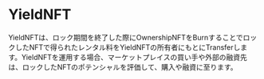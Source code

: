 # YieldNFT

YieldNFTは、ロック期間を終了した際にOwnershipNFTをBurnすることでロックしたNFTで得られたレンタル料をYieldNFTの所有者にもとにTransferします。YieldNFTを運用する場合、マーケットプレイスの買い手や外部の融資先は、ロックしたNFTのポテンシャルを評価して、購入や融資に至ります。
